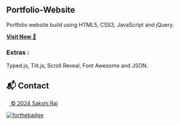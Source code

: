 ## Portfolio-Website
Portfolio website build using HTML5, CSS3, JavaScript and jQuery.

<a href="https://portfolio-sakshi07.netlify.app/" target="_blank">**Visit Now** 🚀</a>


### Extras : 
Typed.js, Tilt.js, Scroll Reveal, Font Awesome and JSON.


<h2>📬 Contact</h2>


&nbsp;&nbsp;<a href="https://www.linkedin.com/in/sakshi-raj-1771161b8/">
© 2024 Sakshi Raj


[![forthebadge](https://forthebadge.com/images/badges/built-with-love.svg)](https://forthebadge.com)


